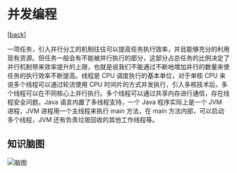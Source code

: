 # 并发编程 

[[back]](../README.md)

一项任务，引入并行分工的机制往往可以提高任务执行效率，并且能够充分的利用现有资源。但任务一般会有不能被并行执行的部分，这部分占总任务的比例决定了并行机制带来效率提升的上限，也就是说我们不能通过不断地增加并行的数量来使任务的执行效率不断提高。线程是 CPU 调度执行的基本单位，对于单核 CPU 来说多个线程可以通过轮流使用 CPU 时间片的方式并发执行，引入多核技术后，多个线程可以在不同核心上并行执行。多个线程可以通过共享内存进行通信，存在线程安全问题。Java 语言内置了多线程支持，一个 Java 程序实际上是一个 JVM 进程，JVM 进程用一个主线程来执行 main 方法，在 main 方法内部，可以启动多个线程，JVM 还有负责垃圾回收的其他工作线程等。

## 知识脑图

![脑图](./mind/3.并发编程.svg)

